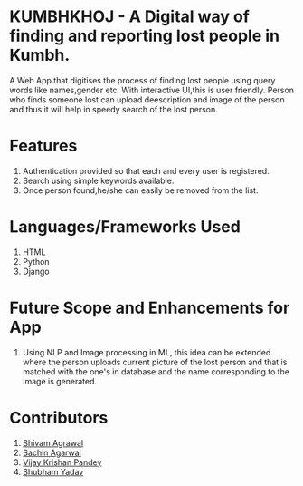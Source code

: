 # KUMBHKHOJ - A Digital way of finding and reporting lost people in Kumbh.

A Web App that digitises the process of finding lost people using query words like names,gender etc. With interactive UI,this is user friendly. Person who finds someone lost can upload deescription and image of the person and thus it will help in speedy search of the lost person.

# Features

1. Authentication provided so that each and every user is registered.
2. Search using simple keywords available.
3. Once person found,he/she can easily be removed from the list.

# Languages/Frameworks Used
1. HTML
2. Python
3. Django

# Future Scope and Enhancements for App

1. Using NLP and Image processing in ML, this idea can be extended where the person uploads current picture of the lost person and that is matched with the one's in database and the name corresponding to the image is generated.

# Contributors

1. <a href="https://github.com/shivam-mnnit"> Shivam Agrawal </a>
2. <a href="https://github.com/sachin793"> Sachin Agarwal </a>
3. <a href="https://github.com/codermnnit98"> Vijay Krishan Pandey </a>
4. <a href="https://github.com/RaoShubham"> Shubham Yadav </a>


